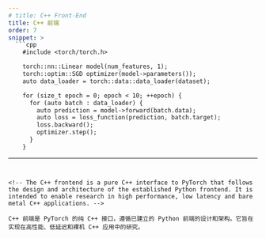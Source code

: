 ```yaml
---
# title: C++ Front-End
title: C++ 前端
order: 7
snippet: >
  ```cpp
    #include <torch/torch.h>

    torch::nn::Linear model(num_features, 1);
    torch::optim::SGD optimizer(model->parameters());
    auto data_loader = torch::data::data_loader(dataset);

    for (size_t epoch = 0; epoch < 10; ++epoch) {
      for (auto batch : data_loader) {
        auto prediction = model->forward(batch.data);
        auto loss = loss_function(prediction, batch.target);
        loss.backward();
        optimizer.step();
      }
    }
  ```
---
```


<!-- The C++ frontend is a pure C++ interface to PyTorch that follows the design and architecture of the established Python frontend. It is intended to enable research in high performance, low latency and bare metal C++ applications. -->

C++ 前端是 PyTorch 的纯 C++ 接口，遵循已建立的 Python 前端的设计和架构。它旨在实现在高性能、低延迟和裸机 C++ 应用中的研究。
